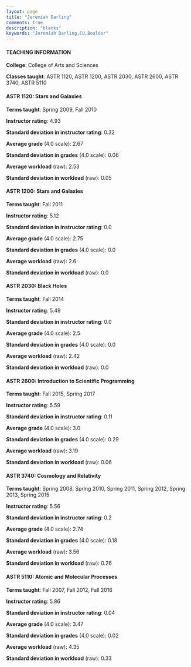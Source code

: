 ```yaml
---
layout: page
title: "Jeremiah Darling" 
comments: true
description: "blanks"
keywords: "Jeremiah Darling,CU,Boulder"
---
```

<head>
<script src="https://ajax.googleapis.com/ajax/libs/jquery/2.1.3/jquery.min.js"></script>
<script src="https://dl.dropboxusercontent.com/s/pc42nxpaw1ea4o9/highcharts.js?dl=0"></script>
<!-- <script src="../assets/js/highcharts.js"></script> -->
<style type="text/css">@font-face {
	font-family: "Bebas Neue";
	src: url(https://www.filehosting.org/file/details/544349/BebasNeue Regular.otf) format("opentype");
	}
	h1.Bebas { 
		font-family: "Bebas Neue", Verdana, Tahoma;
	}
</style>
</head>
	   
#### TEACHING INFORMATION

**College**: College of Arts and Sciences

**Classes taught**: ASTR 1120, ASTR 1200, ASTR 2030, ASTR 2600, ASTR 3740, ASTR 5110

#### ASTR 1120: Stars and Galaxies

**Terms taught**: Spring 2009, Fall 2010

**Instructor rating**: 4.93

**Standard deviation in instructor rating**: 0.32

**Average grade** (4.0 scale): 2.67

**Standard deviation in grades** (4.0 scale): 0.06

**Average workload** (raw): 2.53

**Standard deviation in workload** (raw): 0.05

#### ASTR 1200: Stars and Galaxies

**Terms taught**: Fall 2011

**Instructor rating**: 5.12

**Standard deviation in instructor rating**: 0.0

**Average grade** (4.0 scale): 2.75

**Standard deviation in grades** (4.0 scale): 0.0

**Average workload** (raw): 2.6

**Standard deviation in workload** (raw): 0.0

#### ASTR 2030: Black Holes

**Terms taught**: Fall 2014

**Instructor rating**: 5.49

**Standard deviation in instructor rating**: 0.0

**Average grade** (4.0 scale): 2.5

**Standard deviation in grades** (4.0 scale): 0.0

**Average workload** (raw): 2.42

**Standard deviation in workload** (raw): 0.0

#### ASTR 2600: Introduction to Scientific Programming

**Terms taught**: Fall 2015, Spring 2017

**Instructor rating**: 5.59

**Standard deviation in instructor rating**: 0.11

**Average grade** (4.0 scale): 3.0

**Standard deviation in grades** (4.0 scale): 0.29

**Average workload** (raw): 3.19

**Standard deviation in workload** (raw): 0.06

#### ASTR 3740: Cosmology and Relativity

**Terms taught**: Spring 2008, Spring 2010, Spring 2011, Spring 2012, Spring 2013, Spring 2015

**Instructor rating**: 5.56

**Standard deviation in instructor rating**: 0.2

**Average grade** (4.0 scale): 2.74

**Standard deviation in grades** (4.0 scale): 0.18

**Average workload** (raw): 3.56

**Standard deviation in workload** (raw): 0.26

#### ASTR 5110: Atomic and Molecular Processes

**Terms taught**: Fall 2007, Fall 2012, Fall 2016

**Instructor rating**: 5.86

**Standard deviation in instructor rating**: 0.04

**Average grade** (4.0 scale): 3.47

**Standard deviation in grades** (4.0 scale): 0.02

**Average workload** (raw): 4.35

**Standard deviation in workload** (raw): 0.33

